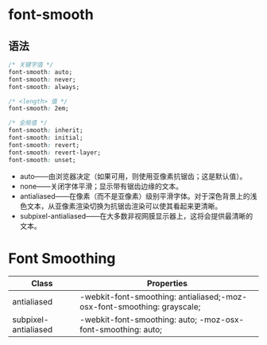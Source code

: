 # font-smooth

## 语法

```css
/* 关键字值 */
font-smooth: auto;
font-smooth: never;
font-smooth: always;

/* <length> 值 */
font-smooth: 2em;

/* 全局值 */
font-smooth: inherit;
font-smooth: initial;
font-smooth: revert;
font-smooth: revert-layer;
font-smooth: unset;
```

- auto——由浏览器决定（如果可用，则使用亚像素抗锯齿；这是默认值）。
- none——关闭字体平滑；显示带有锯齿边缘的文本。
- antialiased——在像素（而不是亚像素）级别平滑字体。对于深色背景上的浅色文本，从亚像素渲染切换为抗锯齿渲染可以使其看起来更清晰。
- subpixel-antialiased——在大多数非视网膜显示器上，这将会提供最清晰的文本。

# Font Smoothing

| Class                | Properties                                                              |
| -------------------- | ----------------------------------------------------------------------- |
| antialiased          | -webkit-font-smoothing: antialiased;-moz-osx-font-smoothing: grayscale; |
| subpixel-antialiased | -webkit-font-smoothing: auto; -moz-osx-font-smoothing: auto;            |
